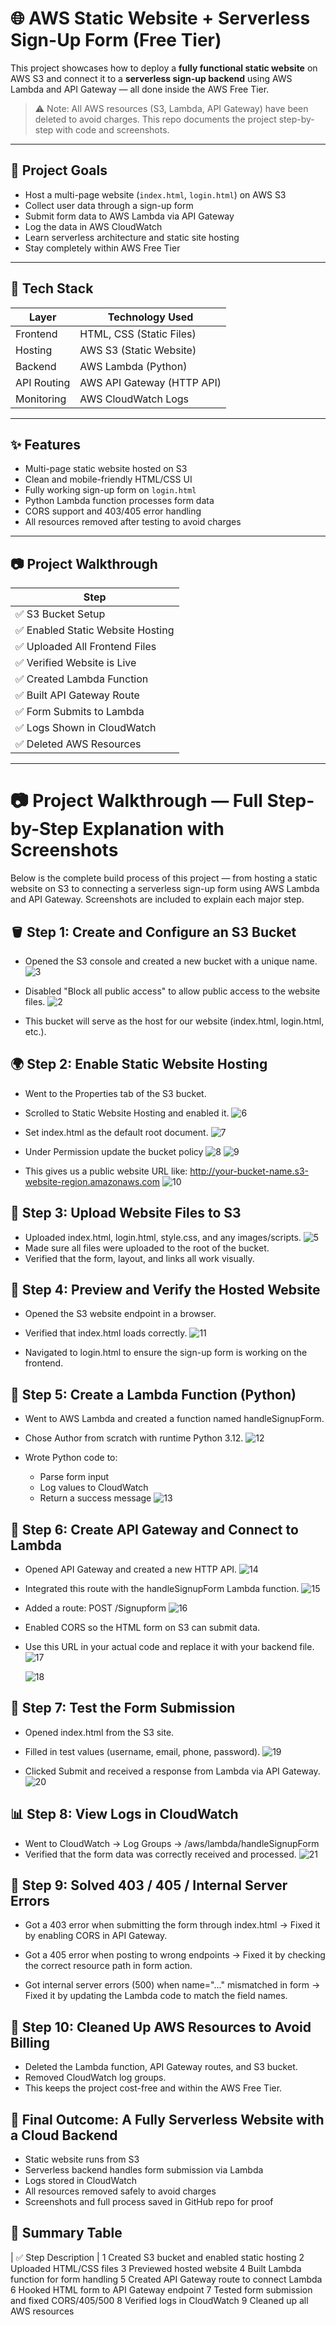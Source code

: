 # 🌐 AWS Static Website + Serverless Sign-Up Form (Free Tier)

This project showcases how to deploy a **fully functional static website** on AWS S3 and connect it to a **serverless sign-up backend** using AWS Lambda and API Gateway — all done inside the AWS Free Tier.

> ⚠️ Note: All AWS resources (S3, Lambda, API Gateway) have been deleted to avoid charges. This repo documents the project step-by-step with code and screenshots.

---

## 🚀 Project Goals

- Host a multi-page website (`index.html`, `login.html`) on AWS S3
- Collect user data through a sign-up form
- Submit form data to AWS Lambda via API Gateway
- Log the data in AWS CloudWatch
- Learn serverless architecture and static site hosting
- Stay completely within AWS Free Tier

---

## 🔧 Tech Stack

| Layer        | Technology Used               |
|--------------|-------------------------------|
| Frontend     | HTML, CSS (Static Files)      |
| Hosting      | AWS S3 (Static Website)       |
| Backend      | AWS Lambda (Python)           |
| API Routing  | AWS API Gateway (HTTP API)    |
| Monitoring   | AWS CloudWatch Logs           |

---

## ✨ Features

- Multi-page static website hosted on S3
- Clean and mobile-friendly HTML/CSS UI
- Fully working sign-up form on `login.html`
- Python Lambda function processes form data
- CORS support and 403/405 error handling
- All resources removed after testing to avoid charges

---

## 📷 Project Walkthrough

| Step | 
|------|
| ✅ S3 Bucket Setup |
| ✅ Enabled Static Website Hosting | 
| ✅ Uploaded All Frontend Files | 
| ✅ Verified Website is Live | 
| ✅ Created Lambda Function | 
| ✅ Built API Gateway Route |
| ✅ Form Submits to Lambda |
| ✅ Logs Shown in CloudWatch | 
| ✅ Deleted AWS Resources | 

---
# 📷 Project Walkthrough — Full Step-by-Step Explanation with Screenshots

Below is the complete build process of this project — from hosting a static website on S3 to connecting a serverless sign-up form using AWS Lambda and API Gateway. Screenshots are included to explain each major step.

## 🪣 Step 1: Create and Configure an S3 Bucket 

 - Opened the S3 console and created a new bucket with a unique name.
  ![3](https://github.com/user-attachments/assets/9e491aa4-9c05-43b7-a938-7fa048814a0f)

 - Disabled "Block all public access" to allow public access to the website files.
  ![2](https://github.com/user-attachments/assets/b5288040-08ce-4a7a-8dd1-2c9e3f3a123b)

 - This bucket will serve as the host for our website (index.html, login.html, etc.).


## 🌍 Step 2: Enable Static Website Hosting

 - Went to the Properties tab of the S3 bucket.
 - Scrolled to Static Website Hosting and enabled it.
   ![6](https://github.com/user-attachments/assets/0c5c1654-4209-446b-9450-34865f6c6cb6)

 - Set index.html as the default root document.
   ![7](https://github.com/user-attachments/assets/5f1413fd-ca88-44ae-9d63-87c4e596e564)
   
 - Under Permission update the bucket policy
   ![8](https://github.com/user-attachments/assets/55c89be4-8e13-440a-9afe-08caa5c36aaf)
   ![9](https://github.com/user-attachments/assets/ad379580-bfa1-478d-9a5c-899dfa0507b4)


 - This gives us a public website URL like:
     http://your-bucket-name.s3-website-region.amazonaws.com
   ![10](https://github.com/user-attachments/assets/39283ecc-b98e-45df-96b0-2e54ca1c8ad6)

   
## 📂 Step 3: Upload Website Files to S3

 - Uploaded index.html, login.html, style.css, and any images/scripts.
   ![5](https://github.com/user-attachments/assets/3c062c55-0b29-4a29-bd2b-b18c6b5ce150)
 - Made sure all files were uploaded to the root of the bucket.
 - Verified that the form, layout, and links all work visually.

## 👀 Step 4: Preview and Verify the Hosted Website

 - Opened the S3 website endpoint in a browser.
 - Verified that index.html loads correctly.
   ![11](https://github.com/user-attachments/assets/8f33512f-a5bb-4bb1-93a4-6798377c1400)

 - Navigated to login.html to ensure the sign-up form is working on the frontend.
   
## 🧠 Step 5: Create a Lambda Function (Python)

 - Went to AWS Lambda and created a function named handleSignupForm.
 - Chose Author from scratch with runtime Python 3.12.
   ![12](https://github.com/user-attachments/assets/e33dd0a8-40ab-46fc-a181-00750ae6e793)

 - Wrote Python code to:
     - Parse form input
     - Log values to CloudWatch
     - Return a success message
       ![13](https://github.com/user-attachments/assets/3673dc7a-c98a-41e1-a659-234f1d30fb47)


## 🔗 Step 6: Create API Gateway and Connect to Lambda

 - Opened API Gateway and created a new HTTP API.
   ![14](https://github.com/user-attachments/assets/87f796a9-aec8-42de-8667-5eec7464df29)
   
 - Integrated this route with the handleSignupForm Lambda function.
   ![15](https://github.com/user-attachments/assets/be83a8dd-3584-4a8c-a995-8d45514c272c)

 - Added a route: POST /Signupform
   ![16](https://github.com/user-attachments/assets/2f7139cd-f48f-4408-8543-1f51527f5c0b)

 - Enabled CORS so the HTML form on S3 can submit data.

 - Use this URL in your actual code and replace it with your backend file. 
   ![17](https://github.com/user-attachments/assets/19938e07-aae6-41a0-86fb-7c8be67dd5de)

   ![18](https://github.com/user-attachments/assets/4fe21789-88ea-4179-9ea6-b96608a37cd1)


## 🧪 Step 7: Test the Form Submission

 - Opened index.html from the S3 site.
 - Filled in test values (username, email, phone, password).
   ![19](https://github.com/user-attachments/assets/b7f60530-81a6-4e2a-a9d1-441edfcbe11d)

 - Clicked Submit and received a response from Lambda via API Gateway.
   ![20](https://github.com/user-attachments/assets/bbd0fb15-5e32-4984-8af4-877e1d81a05e)


## 📊 Step 8: View Logs in CloudWatch

 - Went to CloudWatch → Log Groups → /aws/lambda/handleSignupForm
 - Verified that the form data was correctly received and processed.
   ![21](https://github.com/user-attachments/assets/5515ba3a-7e4a-46d3-877c-f51a0d59f848)


## 🔐 Step 9: Solved 403 / 405 / Internal Server Errors

 - Got a 403 error when submitting the form through index.html
 → Fixed it by enabling CORS in API Gateway.

 - Got a 405 error when posting to wrong endpoints
 → Fixed it by checking the correct resource path in form action.

 - Got internal server errors (500) when name="..." mismatched in form
 → Fixed it by updating the Lambda code to match the field names.

## 🧼 Step 10: Cleaned Up AWS Resources to Avoid Billing

 - Deleted the Lambda function, API Gateway routes, and S3 bucket.
 - Removed CloudWatch log groups.
 - This keeps the project cost-free and within the AWS Free Tier.

## 🎉 Final Outcome: A Fully Serverless Website with a Cloud Backend

 - Static website runs from S3
 - Serverless backend handles form submission via Lambda
 - Logs stored in CloudWatch
 - All resources removed safely to avoid charges
 - Screenshots and full process saved in GitHub repo for proof

## 📌 Summary Table
| ✅ Step	Description |
  1	Created S3 bucket and enabled static hosting
  2	Uploaded HTML/CSS files
  3	Previewed hosted website
  4	Built Lambda function for form handling
  5	Created API Gateway route to connect Lambda
  6	Hooked HTML form to API Gateway endpoint
  7	Tested form submission and fixed CORS/405/500
  8	Verified logs in CloudWatch
  9	Cleaned up all AWS resources

  
 
